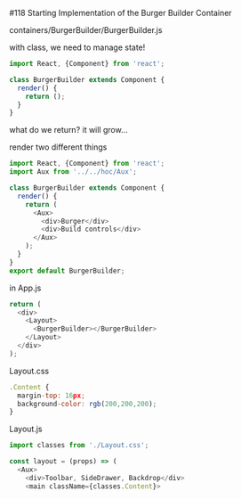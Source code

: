 #118 Starting Implementation of the Burger Builder Container

containers/BurgerBuilder/BurgerBuilder.js

with class, we need to manage state!

```js
import React, {Component} from 'react';

class BurgerBuilder extends Component {
  render() {
    return ();
  }
}
```

what do we return? it will grow...

render two different things

```js
import React, {Component} from 'react';
import Aux from '../../hoc/Aux';

class BurgerBuilder extends Component {
  render() {
    return (
      <Aux>
        <div>Burger</div>
        <div>Build controls</div>
      </Aux>
    );
  }
}
export default BurgerBuilder;
```

in App.js

```js
return (
  <div>
    <Layout>
      <BurgerBuilder></BurgerBuilder>
    </Layout>
  </div>
);
```

Layout.css

```js
.Content {
  margin-top: 16px;
  background-color: rgb(200,200,200);
}
```

Layout.js

```js
import classes from './Layout.css';

const layout = (props) => (
  <Aux>
    <div>Toolbar, SideDrawer, Backdrop</div>
    <main className={classes.Content}>
```



















